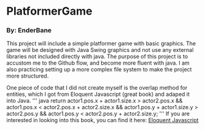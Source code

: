# PlatformerGame
### By: EnderBane

This project will include a simple platformer game with basic graphics. 
The game will be designed with Java Swing graphics and not use any external libraries not included directly with java.
The purpose of this project is to accustom me to the Github flow, and become more fluent with java.
I am also practicing setting up a more complex file system to make the project more structured.

One piece of code that I did not create myself is the overlap method for entities, which I got from Eloquent Javascript (great book) and adaped it into Java.
''' java
return actor1.pos.x + actor1.size.x > actor2.pos.x &&
            actor1.pos.x < actor2.pos.x + actor2.size.x &&
            actor1.pos.y + actor1.size.y > actor2.pos.y &&
            actor1.pos.y < actor2.pos.y + actor2.size.y;
'''
If you are interested in looking into this book, you can find it here: [Eloquent Javascript](https://eloquentjavascript.net)
